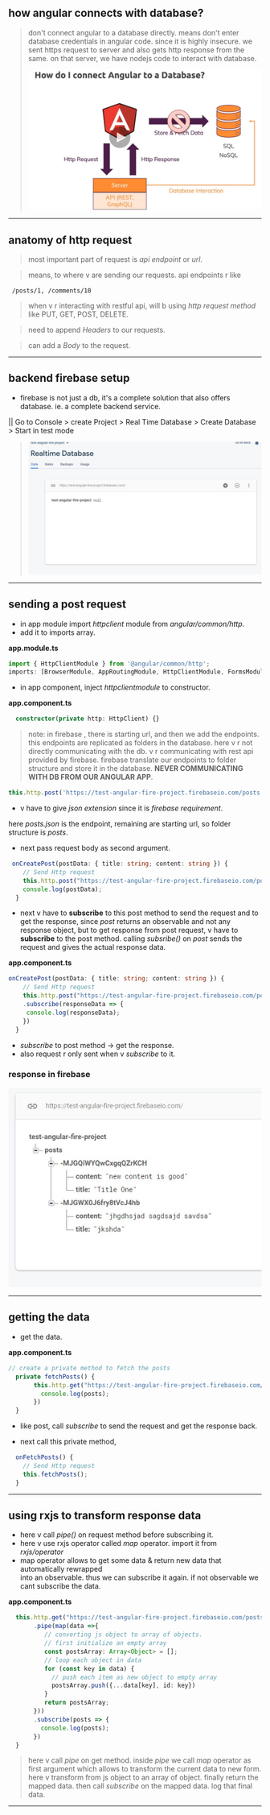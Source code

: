 ## how angular connects with database?

> don't connect angular to a database directly. means don't enter database credentials in angular code. since it is highly insecure. we sent https request to server and also gets http response from the same. on that server, we have nodejs code to interact with database.
>
> ![Connect Angular with Database](screenshots/image-1.jpg 'image')

---

## anatomy of http request

> most important part of request is _api endpoint_ or _url_.

> means, to where v are sending our requests. api endpoints r like

     /posts/1, /comments/10

> when v r interacting with restful api, will b using _http request method_ like PUT, GET, POST, DELETE.

> need to append _Headers_ to our requests.

> can add a _Body_ to the request.

---

## backend firebase setup

- firebase is not just a db, it's a complete solution that also offers database. ie. a complete backend service.

|| Go to Console > create Project > Real Time Database > Create Database > Start in test mode

> ![Database firebase](screenshots/image-2.jpg 'image')

---

## sending a post request

- in app module import _httpclient_ module from _angular/common/http_.
- add it to imports array.

**app.module.ts**

```typescript
import { HttpClientModule } from '@angular/common/http';
imports: [BrowserModule, AppRoutingModule, HttpClientModule, FormsModule];
```

- in app component, inject _httpclientmodule_ to constructor.

**app.component.ts**

```typescript
  constructor(private http: HttpClient) {}

```

> note: in firebase , there is starting url, and then we add the endpoints. this endpoints are replicated as folders in the database. here v r not directly communicating with the db. v r communicating with rest api provided by firebase. firebase translate our endpoints to folder structure and store it in the database. **NEVER COMMUNICATING WITH DB FROM OUR ANGULAR APP**.

```typescript
this.http.post('https://test-angular-fire-project.firebaseio.com/posts.json');
```

- v have to give _json extension_ since it is _firebase requirement_.

here _posts.json_ is the endpoint, remaining are starting url, so folder structure is _posts_.

- next pass request body as second argument.

```typescript
 onCreatePost(postData: { title: string; content: string }) {
    // Send Http request
    this.http.post("https://test-angular-fire-project.firebaseio.com/posts.json", postData)
    console.log(postData);
  }
```

- next v have to **subscribe** to this post method to send the request and to get the response, since _post_ returns an observable and not any response object, but to get response from post request, v have to **subscribe** to the post method. calling _subsribe()_ on _post_ sends the request and gives the actual response data.

**app.component.ts**

```typescript
onCreatePost(postData: { title: string; content: string }) {
    // Send Http request
    this.http.post("https://test-angular-fire-project.firebaseio.com/posts.json", postData)
    .subscribe(responseData => {
     console.log(responseData);
    })
  }

```

- _subscribe_ to post method -> get the response.
- also request r only sent when v _subscribe_ to it.

### response in firebase

![response in firebase](./screenshots/image-3.jpg 'image')

---

## getting the data

- get the data.

**app.component.ts**

```typescript
// create a private method to fetch the posts
  private fetchPosts() {
       this.http.get("https://test-angular-fire-project.firebaseio.com/posts.json").subscribe(posts => {
         console.log(posts);
       })
  }
```

- like post, call _subscribe_ to send the request and get the response back.

- next call this private method,

```typescript
  onFetchPosts() {
    // Send Http request
    this.fetchPosts();
  }
```

---

## using rxjs to transform response data

- here v call _pipe()_ on request method before subscribing it.
- here v use rxjs operator called _map_ operator. import it from _rxjs/operator_
- map operator allows to get some data & return new data that automatically rewrapped  
  into an observable. thus we can subscribe it again. if not observable we cant subscribe the data.

**app.component.ts**

```typescript
  this.http.get("https://test-angular-fire-project.firebaseio.com/posts.json")
       .pipe(map(data =>{
          // converting js object to array of objects.
          // first initialize an empty array
          const postsArray: Array<Object> = [];
          // loop each object in data
          for (const key in data) {
            // push each item as new object to empty array
            postsArray.push({...data[key], id: key})
          }
          return postsArray;
       }))
       .subscribe(posts => {
         console.log(posts);
       })
  }
```

> here v call _pipe_ on get method. inside _pipe_ we call _map_ operator as first argument which allows
> to transform the current data to new form. here v transform from js object to an array of object.
> finally return the mapped data. then call _subscribe_ on the mapped data. log that final data.

---

